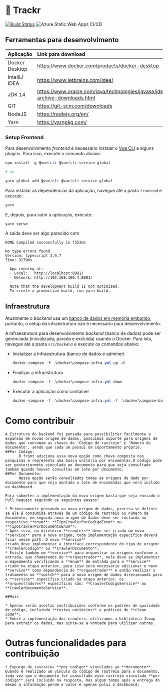 # 🚚 Trackr

[![Build Status](https://dev.azure.com/estouro-de-pilha/trackr/_apis/build/status/Backend?branchName=main)](https://dev.azure.com/estouro-de-pilha/trackr/_build/latest?definitionId=3&branchName=main) ![Azure Static Web Apps CI/CD](https://github.com/Jefh-Graduacao/dev3-trackr/workflows/Azure%20Static%20Web%20Apps%20CI/CD/badge.svg)

## Ferramentas para desenvolvimento

| Aplicação | Link para download |
| :--- | :--- |
| Docker Desktop | https://www.docker.com/products/docker-desktop |
| IntelliJ IDEA | https://www.jetbrains.com/idea/ |
| JDK 14         | https://www.oracle.com/java/technologies/javase/jdk14-archive-downloads.html |
| GIT | https://git-scm.com/downloads |
| NodeJS | https://nodejs.org/en/ |
| Yarn | https://yarnpkg.com/ |

### Setup Frontend

Para desenvolvimento _frontend_ é necessário instalar o [Vue CLI](https://cli.vuejs.org/) e alguns plugins. Para isso, execute o comando abaixo:

```powershell
npm install -g @vue/cli @vue/cli-service-global

# ou

yarn global add @vue/cli @vue/cli-service-global
```

Para instalar as dependências da aplicação, navegue até a pasta `frontend` e execute:

```powershell
yarn
```

E, depois, para subir a aplicação, execute:

```powershell
yarn serve
```

A saída deve ser algo parecido com

```none
DONE Compiled successfully in 7353ms
          
No type errors found
Version: typescript 3.9.7
Time: 3179ms

  App running at:
  - Local:   http://localhost:8081/
  - Network: http://192.168.100.4:8081/

  Note that the development build is not optimized.
  To create a production build, run yarn build.
```


## Infraestrutura 

Atualmente o _backend_ usa um [banco de dados em memória embutido](https://www.h2database.com/html/main.html), portanto, o setup da infraestrutura não é necessário para desenvolvimento.

A infraestrutura para desenvolvimento _backend_ (banco de dados) pode ser gerenciada (inicializada, parada e excluída) usando o Docker. Para isto, navegue até a pasta `src/backend` e execute os comandos abaixo:

* Inicializar a infraestrutura (banco de dados e adminer)

    ```powershell
    docker-compose -f .\docker\compose-infra.yml up -d
    ``` 

* Finalizar a infraestrutura

    ```powershell
    docker-compose -f .\docker\compose-infra.yml down
    ```

* Executar a aplicação como container

    ```powershell
    docker-compose -f .\docker\compose-infra.yml -f .\docker\compose-backend.yml up -d --build
    ```
    
# Como contribuir
    A Estrutura do backend foi pensada para possibilitar facilmente a expansão de novas origem de dados, possuimos suporte para origens de dados que consumam as chaves de 'Código de rastreio' e 'Número de documento', sendo que cada um possui um coportamento próprio.
    ##Por Código: 
          O front adiciona essa nova opção como chave composta nas pesquisas e representa uma busca unitária por encomentas.O código pode ser posteriormete vinculado ao documento para que seja consultado também quando houver consultas em lote por documento.
    ##Por Documento: 
          Nessa opção serão consultados todas as origens de dado por documento para que seja montado o lote de encomendas que será inclído no dashboard.
    
    Para submeter a implementação da nova origem basta que seja enviado o Pull Request seguindo os seguintes passos:
    
    * Primeiramente pensando na nova origem de dados, precisa-se definir se ela é consumida através de um código de rastreio ou número de documento, em seguida nova origem de dados deve ser incluida no respectivo **enum**: **TipoCrawlerPorCodigoEnum** ou **TipoCrawlerPorDocumentoEnum**;
    * Após isso, no diretório **crawlers** deve ser criado um novo **service** para a nova origem, toda implementação específica deverá ficar nesse path. O novo **service**
    criado deve implementar a interface correspondente do tipo de origem: **CrawlerCodigo** ou **CrawlerDocumento**;
    * Existe também um **service** para orquestrar as origens conforme a entrada, que chamaremos de **orquestrador**, nele deve se implementar o mapeamento verificando o **enum** de entrada para o **service** criado na etapa anterior, para isso será necessário adicionar o novo **service** como dependencia do **orquestrador** e então realizar o tratamento no **switch** para a nova origem de dados direcionando para o **service** específico criado na etapa anterior, os **orquestradores** específicos são: **CrawlerCodigoService** ou **CrawlerDocumentoService**.

    ##Mais
    
    * Apenas serão aceitas contribuições conforme os padrões de qualidade de código, incluindo **testes unitários** e práticas de **clean code**;
    * Sobre a implementação dos crawlers, utilizamos a biblioteca Jsoup para extrair os dados, mas sinta-se a vontade para utilizar outras.
    
# Outras funcionalidades para contribuição
    * Expurgo de rastreios **por código** vinculados ao **documento**. Quando é realizado um vinculo do código de rastreio para o documento, toda vez que o documento for consultado esse rastreio vinculado **por código** será incluido na resposta, mas algum tempo após a entrega do mesmo a informação perde o valor e apenas polui o dashboard;
